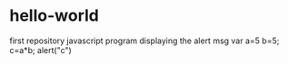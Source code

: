 # hello-world
first repository
javascript program
displaying the alert msg
var a=5 b=5;
c=a*b;
alert("c")
